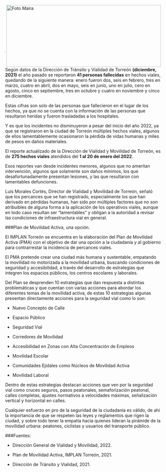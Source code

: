 <p>
   <a title="ir a Otras Publicaciones" href="http://www.trcimplan.gob.mx/autores/maira-ivonne-flores-reyes.html"><img class="img-responsive contenido-imagen" src="../imagenes/128/lic-maira-ivonne-flores-reyes-top5.png" align="right" alt="Foto Maira" width="500" height="200"></a>

</p>

</br></br></br></br></br></br></br></br>

---

Según datos de la Dirección de Tránsito y Vialidad de Torreón **(diciembre, 2021)** el año pasado se reportaron **41 personas fallecidas** en hechos viales, quedando de la siguiente manera: enero fueron dos, seis en febrero, tres en marzo, cuatro en abril, dos en mayo, seis en junio, uno en julio, cero en agosto, cinco en septiembre, tres en octubre y cuatro en noviembre y cinco en diciembre.

Estas cifras son solo de las personas que fallecieron en el lugar de los hechos, ya que no se cuenta con la información de las personas que resultaron heridas y fueron trasladadas a los hospitales.

Y es que los incidentes no disminuyeron a pesar del inicio del año 2022, ya que se registraron en la ciudad de Torreón múltiples hechos viales, algunos de ellos lamentablemente ocasionaron la pérdida de vidas humanas y miles de pesos en daños materiales.

El reporte actualizado de la Dirección de Vialidad y Movilidad de Torreón, es de **275 hechos viales** atendidos del **1 al 20 de enero del 2022**.

Esos reportes van desde incidentes menores, algunos que no ameritan intervención, algunos que solamente son daños mínimos, los que desafortunadamente presentan lesiones, y las que resultaron con lamentables defunciones.

Luis Morales Cortés, Director de Vialidad y Movilidad de Torreón, señaló que los percances que se han registrado, especialmente los que han derivado en pérdidas humanas, han sido por múltiples factores que no son atribuibles de alguna forma a la aplicación de los operativos viales, aunque en todo caso resultan ser “lamentables” y obligan a la autoridad a revisar las condiciones de infraestructura vial en general.

###Plan de Movilidad Activa, una opción.

El IMPLAN Torreón se encuentra en la elaboración del Plan de Movilidad Activa (PMA) con el objetivo de dar una opción a la ciudadanía y al gobierno para contrarrestar la incidencia de percances viales.

El PMA pretende crear una ciudad más humana y sustentable, empatando la movilidad no motorizada a la movilidad urbana, buscando condiciones de seguridad y accesibilidad, a través del desarrollo de estrategias que integren los espacios públicos, los centros escolares y laborales.

Del Plan se desprenden 10 estrategias que dan respuesta a distintas problemáticas y que cuentan con varias acciones para abordar los diferentes temas de la movilidad activa, de estas 10 estrategias algunas presentan directamente acciones para la seguridad vial como lo son:

- Nuevo Concepto de Calle

- Espacio Público

- Seguridad Vial

- Corredores de Movilidad

- Accesibilidad en Zonas con Alta Concentración de Empleos

- Movilidad Escolar

- Comunidades Ejidales como Núcleos de Movilidad Activa

- Movilidad Laboral

Dentro de estas estrategias destacan acciones que ven por la seguridad vial como cruces seguros, pasos peatonales, semaforización peatonal, calles completas, ajustes normativos a velocidades máximas, señalización vertical y horizontal en calles.

Cualquier esfuerzo en pro de la seguridad de la ciudadanía es válido, de ahí la importancia de que se respeten las leyes y reglamentos que rigen la ciudad, y sobre todo tener la empatía hacia quienes lideran la pirámide de la movilidad urbana: peatones, ciclistas y usuarios del transporte público.



###Fuentes:

- Dirección General de Vialidad y Movilidad, 2022.

- Plan de Movilidad Activa, IMPLAN Torreón, 2021.

- Dirección de Tránsito y Vialidad, 2021.
